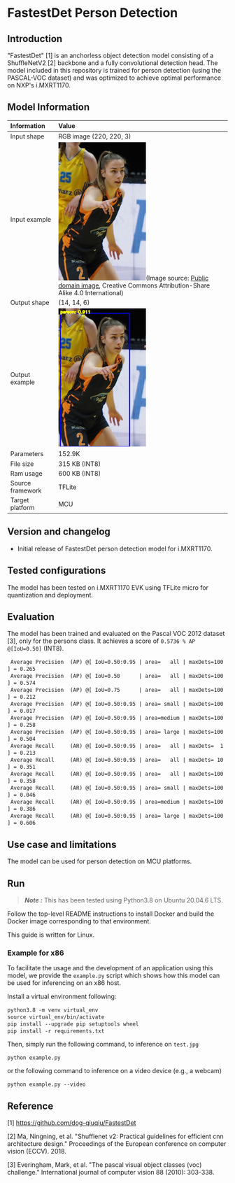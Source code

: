 # FastestDet Person Detection

## Introduction

"FastestDet" [1] is an anchorless object detection model consisting of a ShuffleNetV2 [2] backbone and a fully convolutional detection head. The model included in this repository is trained for person detection (using the PASCAL-VOC dataset) and was optimized to achieve optimal performance on NXP's i.MXRT1170.

## Model Information

| Information      | Value                                                                                                                                                                          |
|:-----------------|:-------------------------------------------------------------------------------------------------------------------------------------------------------------------------------|
| Input shape      | RGB image (220, 220, 3)                                                                                                                                                        |
| Input example    | <img src="test.jpg" width="200">(Image source: [Public domain image](https://commons.wikimedia.org/wiki/File:Monika_Crnjak_(Rhein-Main_Baskets)_2022-04-15_(cropped)_2.jpg), Creative Commons Attribution-Share Alike 4.0 International) |   
| Output shape     | (14, 14, 6)                                                                                                                                                  |
| Output example   | <img src="output.jpg" width="200">                                                                                                                                                        |
| Parameters       | 152.9K                                                                                                                                                            |
| File size        | 315 KB (INT8)                                                                                                                                             |
| Ram usage        | 600 KB (INT8)                                                                                                                                                           |
| Source framework | TFLite                                                                                                                                                                |
| Target platform  | MCU                                                                                                                                                                       |

## Version and changelog

- Initial release of FastestDet person detection model for i.MXRT1170.

## Tested configurations

The model has been tested on i.MXRT1170 EVK using TFLite micro for quantization and deployment.

## Evaluation

The model has been trained and evaluated on the Pascal VOC 2012 dataset [3], only for the persons class. It achieves a score of `0.5736 % AP @[IoU=0.50]` (INT8).

```
 Average Precision  (AP) @[ IoU=0.50:0.95 | area=   all | maxDets=100 ] = 0.265
 Average Precision  (AP) @[ IoU=0.50      | area=   all | maxDets=100 ] = 0.574
 Average Precision  (AP) @[ IoU=0.75      | area=   all | maxDets=100 ] = 0.212
 Average Precision  (AP) @[ IoU=0.50:0.95 | area= small | maxDets=100 ] = 0.017
 Average Precision  (AP) @[ IoU=0.50:0.95 | area=medium | maxDets=100 ] = 0.258
 Average Precision  (AP) @[ IoU=0.50:0.95 | area= large | maxDets=100 ] = 0.504
 Average Recall     (AR) @[ IoU=0.50:0.95 | area=   all | maxDets=  1 ] = 0.213
 Average Recall     (AR) @[ IoU=0.50:0.95 | area=   all | maxDets= 10 ] = 0.351
 Average Recall     (AR) @[ IoU=0.50:0.95 | area=   all | maxDets=100 ] = 0.358
 Average Recall     (AR) @[ IoU=0.50:0.95 | area= small | maxDets=100 ] = 0.046
 Average Recall     (AR) @[ IoU=0.50:0.95 | area=medium | maxDets=100 ] = 0.386
 Average Recall     (AR) @[ IoU=0.50:0.95 | area= large | maxDets=100 ] = 0.606
```

## Use case and limitations

The model can be used for person detection on MCU platforms.

## Run

> ***Note :*** This has been tested using Python3.8 on Ubuntu 20.04.6 LTS.

Follow the top-level README instructions to install Docker and build the Docker image corresponding to that environment.

This guide is written for Linux.

### Example for x86

To facilitate the usage and the development of an application using this model, we provide the `example.py` script which shows how this model can be used for inferencing on an x86 host.

Install a virtual environment following:

```
python3.8 -m venv virtual_env
source virtual_env/bin/activate
pip install --upgrade pip setuptools wheel
pip install -r requirements.txt
```

Then, simply run the following command, to inference on `test.jpg`

```
python example.py
```

or the following command to inference on a video device (e.g., a webcam)

```
python example.py --video
```

## Reference

[1] https://github.com/dog-qiuqiu/FastestDet

[2] Ma, Ningning, et al. "Shufflenet v2: Practical guidelines for efficient cnn architecture design." Proceedings of the European conference on computer vision (ECCV). 2018.

[3] Everingham, Mark, et al. "The pascal visual object classes (voc) challenge." International journal of computer vision 88 (2010): 303-338.
